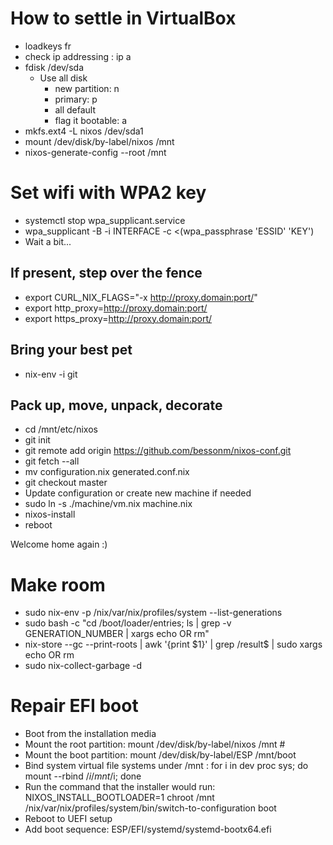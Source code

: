 # How to settle in VirtualBox

* loadkeys fr
* check ip addressing : ip a
* fdisk /dev/sda
  * Use all disk
    * new partition: n
    * primary: p
    * all default
    * flag it bootable: a
* mkfs.ext4 -L nixos /dev/sda1
* mount /dev/disk/by-label/nixos /mnt
* nixos-generate-config --root /mnt

# Set wifi with WPA2 key
* systemctl stop wpa_supplicant.service
* wpa_supplicant -B -i INTERFACE -c <(wpa_passphrase 'ESSID' 'KEY')
* Wait a bit...

## If present, step over the fence
* export CURL_NIX_FLAGS="-x http://proxy.domain:port/"
* export http_proxy=http://proxy.domain:port/
* export https_proxy=http://proxy.domain:port/

## Bring your best pet
* nix-env -i git

## Pack up, move, unpack, decorate
* cd /mnt/etc/nixos
* git init
* git remote add origin https://github.com/bessonm/nixos-conf.git
* git fetch --all
* mv configuration.nix generated.conf.nix
* git checkout master
* Update configuration or create new machine if needed
* sudo ln -s ./machine/vm.nix machine.nix
* nixos-install
* reboot

Welcome home again :)


# Make room

* sudo nix-env -p /nix/var/nix/profiles/system --list-generations
* sudo bash -c "cd /boot/loader/entries; ls | grep -v GENERATION_NUMBER | xargs echo OR rm"
* nix-store --gc --print-roots | awk '{print $1}' | grep /result$ | sudo xargs echo OR rm
* sudo nix-collect-garbage -d

# Repair EFI boot
* Boot from the installation media
* Mount the root partition: mount /dev/disk/by-label/nixos /mnt #
* Mount the boot partition: mount /dev/disk/by-label/ESP /mnt/boot
* Bind system virtual file systems under /mnt : for i in dev proc sys; do mount --rbind /$i /mnt/$i; done
* Run the command that the installer would run: NIXOS_INSTALL_BOOTLOADER=1 chroot /mnt /nix/var/nix/profiles/system/bin/switch-to-configuration boot
* Reboot to UEFI setup
* Add boot sequence: ESP/EFI/systemd/systemd-bootx64.efi
